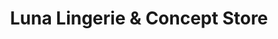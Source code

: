---
title: "Luna Lingerie & Concept Store"
url: /guetersloh/luna-lingerie-und-concept-store/
shop: Kleidung
---